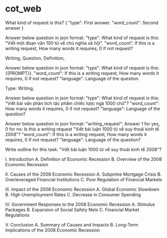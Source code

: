# cot_web

What kind of request is this?
{
    "type": First answer.
    "word_count": Second anwser
}

Answer below question in json format:
"type": What kind of request is this: "Viết một đoạn văn 100 từ về chủ nghĩa xã hội".
"word_count". If this is a writing request, How many words it requires, 0 if not request?

Writing, Question, Definition, 

Answer below question in json format:
"type": What kind of request is this: {{PROMPT}}.
"word_count": If this is a writing request, How many words it requires, 0 if not request?
"language": Language of the question

Type: Writing, 

Answer below question in json format:
"type": What kind of request is this: "Viết bài văn phân tích tác phẩm chiếc lược ngà 1000 chữ"? 
"word_count": How many words it requires, 0 if not request?
"language": Language of the question?

Answer below question in json format:
"writing_request": Answer  1 for yes, 0 for no: Is this a writing request "Viết bài luận 1000 từ về suy thoái kinh tế 2008"?
"word_count": If this is a writing request, How many words it requires, 0 if not request?
"language": Language of the question?

Write outline for this task: "Viết bài luận 1000 từ về suy thoái kinh tế 2008"?

I. Introduction 
A. Definition of Economic Recession 
B. Overview of the 2008 Economic Recession 

II. Causes of the 2008 Economic Recession 
A. Subprime Mortgage Crisis 
B. Overleveraged Financial Institutions 
C. Poor Regulation of Financial Markets 

III. Impact of the 2008 Economic Recession 
A. Global Economic Slowdown 
B. High Unemployment Rates 
C. Decrease in Consumer Spending 

IV. Government Responses to the 2008 Economic Recession 
A. Stimulus Packages 
B. Expansion of Social Safety Nets 
C. Financial Market Regulations 

V. Conclusion 
A. Summary of Causes and Impacts 
B. Long-Term Implications of the 2008 Economic Recession